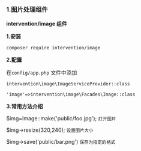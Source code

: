 ### 1.图片处理组件

**intervention/image 组件**

**1.安装**

```
composer require intervention/image
```

**2.配置**

在`config/app.php` 文件中添加

`intervention\image\ImageServiceProvider::class`

`'image'=>intervention\image\Facades\Image::class`

**3.常用方法介绍**

$img=Image::make('public/foo.jpg');		`打开图片`

$img->resize(320,240);		`设置图片大小`

$img->save('public/bar.png')	`保存为指定的格式`

